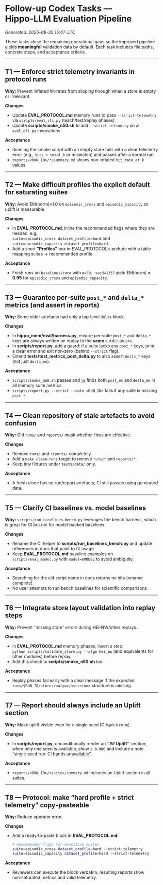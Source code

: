 # Follow‑up Codex Tasks — Hippo‑LLM Evaluation Pipeline
_Generated: 2025-08-30 15:47 UTC_

These tasks close the remaining operational gaps so the improved pipeline yields **meaningful** validation data by default. Each task includes file paths, concrete steps, and acceptance criteria.

---

## T1 — Enforce strict telemetry invariants in protocol runs
**Why:** Prevent inflated hit‑rates from slipping through when a store is empty or irrelevant.

**Changes**
- Update **EVAL_PROTOCOL.md** memory runs to pass `--strict-telemetry` via `scripts/eval_cli.py` (teach/test/replay phases).
- Update **scripts/smoke_n50.sh** to add `--strict-telemetry` on all `eval_cli.py` invocations.

**Acceptance**
- Running the smoke script with an empty store fails with a clear telemetry error (e.g., `hits > total_k` or mismatch) and passes after a normal run.
- `reports/<RUN_ID>/*/summary.md` shows non‑inflated `hit_rate_at_k` values.

---

## T2 — Make difficult profiles the explicit default for saturating suites
**Why:** Avoid EM(norm)≈1.0 on `episodic_cross` and `episodic_capacity` so uplift is measurable.

**Changes**
- In **EVAL_PROTOCOL.md**, inline the recommended flags where they are needed, e.g.:  
  `suite=episodic_cross dataset_profile=hard` and `suite=episodic_capacity dataset_profile=hard`.
- Add a short **“Profiles”** box in EVAL_PROTOCOL’s prelude with a table mapping suites → recommended profile.

**Acceptance**
- Fresh runs on `baselines/core` with `n=50, seed=1337` yield EM(norm) **< 0.95** for `episodic_cross` and `episodic_capacity`.

---

## T3 — Guarantee per‑suite `post_*` and `delta_*` metrics (and assert in reports)
**Why:** Some older artefacts had only a top‑level `delta` block.

**Changes**
- In **hippo_mem/eval/harness.py**, ensure per‑suite `post_*` and `delta_*` keys are always written on replay to the **same** `outdir` as `pre`.
- In **scripts/report.py**, add a guard: if a suite lacks any `post_*` keys, print a clear error and exit non‑zero (behind `--strict` flag).
- Extend **tests/test_metrics_post_delta.py** to also assert `delta_*` keys (not just `delta_em`).

**Acceptance**
- `scripts/smoke_n50.sh` passes and `jq` finds both `post_em` and `delta_em` in all memory suite metrics.
- `scripts/report.py --strict --date <RUN_ID>` fails if any suite is missing `post_*`.

---

## T4 — Clean repository of stale artefacts to avoid confusion
**Why:** Old `runs/` and `reports/` mask whether fixes are effective.

**Changes**
- Remove `runs/` and `reports/` completely.
- Add a `make clean-runs` target to remove `runs/*` and `reports/*`.
- Keep tiny fixtures under `tests/data/` only.

**Acceptance**
- A fresh clone has no run/report artefacts; CI still passes using generated data.

---

## T5 — Clarify CI baselines vs. model baselines
**Why:** `scripts/run_baselines_bench.py` leverages the bench harness, which is great for CI but not for model‑backed baselines.

**Changes**
- Rename the CI helper to **scripts/run_baselines_bench.py** and update references in docs that point to CI usage.
- Keep **EVAL_PROTOCOL.md** baseline examples on `scripts/eval_model.py` with `model=$MODEL` to avoid ambiguity.

**Acceptance**
- Searching for the old script name in docs returns no hits (rename complete).
- No user attempts to run bench baselines for scientific comparisons.

---

## T6 — Integrate store layout validation into replay steps
**Why:** Prevent “missing store” errors during HEI‑NW/other replays.

**Changes**
- In **EVAL_PROTOCOL.md** memory phases, insert a step:  
  `python scripts/validate_store.py --algo hei_nw` (and equivalents for other modules) before replay.
- Add this check to **scripts/smoke_n50.sh** too.

**Acceptance**
- Replay phases fail early with a clear message if the expected `runs/$RUN_ID/stores/<algo>/<session>` structure is missing.

---

## T7 — Report should always include an Uplift section
**Why:** Make uplift visible even for a single seed (CI/quick runs).

**Changes**
- In **scripts/report.py**, unconditionally render an **“## Uplift”** section; when only one seed is available, show `± 0.000` and include a note “single‑seed run: CI bands unavailable”.

**Acceptance**
- `reports/<RUN_ID>/<suite>/summary.md` includes an Uplift section in all suites.

---

## T8 — Protocol: make “hard profile + strict telemetry” copy‑pasteable
**Why:** Reduce operator error.

**Changes**
- Add a ready‑to‑paste block in **EVAL_PROTOCOL.md**:
  ```bash
  # Recommended flags for sensitive suites
  suite=episodic_cross dataset_profile=hard --strict-telemetry
  suite=episodic_capacity dataset_profile=hard --strict-telemetry
  ```

**Acceptance**
- Reviewers can execute the block verbatim; resulting reports show non‑saturated metrics and valid telemetry.

